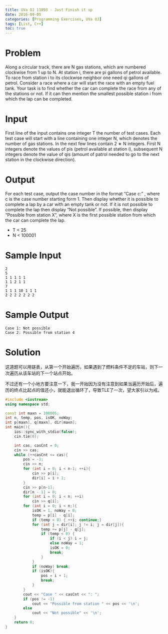 ```yaml
---
title: UVa OJ 11093 - Just Finish it up
date: 2016-09-05
categories: [Programming Exercises, UVa OJ]
tags: [List, C++]
toc: true
---
```



# **Problem**
Along a circular track, there are N gas stations, which are numbered clockwise from 1 up to N. At station i, there are pi gallons of petrol available. To race from station i to its clockwise neighbor one need qi gallons of petrol. Consider a race where a car will start the race with an empty fuel tank. Your task is to find whether the car can complete the race from any of the stations or not. If it can then mention the smallest possible station i from which the lap can be completed.  

# **Input**
First line of the input contains one integer T the number of test cases. Each test case will start with a line containing one integer N, which denotes the number of gas stations. In the next few lines contain 2 ∗ N integers. First N integers denote the values of pis (petrol available at station i), subsequent N integers denote the value of qis (amount of patrol needed to go to the next station in the clockwise direction).

# **Output**
For each test case, output the case number in the format “Case c:” , where c is the case number starting form 1. Then display whether it is possible to complete a lap by a car with an empty tank or not. If it is not possible to complete the lap then display “Not possible”. If possible, then display “Possible from station X”, where X is the first possible station from which the car can complete the lap.

- T < 25
- N < 100001



# **Sample Input**
```
2
5
1 1 1 1 1
1 1 2 1 1
7
1 1 1 10 1 1 1
2 2 2 2 2 2 2
```
# **Sample Output**
```
Case 1: Not possible
Case 2: Possible from station 4
```

# **Solution**
这道题可以用链表，从第一个开始遍历，如果遇到了燃料条件不足的车站，则下一次遍历从该车站的下一个站点开始。  

不过还有一个小地方要注意一下，我一开始因为没有注意到如果当遍历开始后，遍历的终点比起点的值还小，就能退出循环了，导致TLE了一次，望大家引以为戒。
```C++
#include <iostream>
using namespace std;

const int maxn = 100005;
int n, temp, pos, isOK, noWay;
int p[maxn], q[maxn], dir[maxn];
int main(){
    ios::sync_with_stdio(false);
    cin.tie(0);

    int cas, casCnt = 0;
    cin >> cas;
    while (++casCnt <= cas){
        pos = -1;
        cin >> n;
        for (int i = 0; i < n-1; ++i){
            cin >> p[i];
            dir[i] = i + 1;
        }
        cin >> p[n-1];
        dir[n - 1] = 0;
        for (int i = 0; i < n; ++i)
            cin >> q[i];
        for (int i = 0; i < n;){
            isOK = 1, noWay = 0;
            temp = p[i] - q[i];
            if (temp < 0) { ++i; continue;}
            for (int j = dir[i]; j != i; j = dir[j]){
                temp += p[j] - q[j];
                if (temp < 0) {
                    if (i < j) i = j;
                    else noWay = 1;
                    isOK = 0;
                    break;
                }
            }
            if (noWay) break;
            if (isOK){
                pos = i + 1;
                break;
            }
        }
        cout << "Case " << casCnt << ": ";
        if (pos != -1)
            cout << "Possible from station " << pos << '\n';
        else
            cout << "Not possible" << '\n';
    }
    return 0;
}
```
